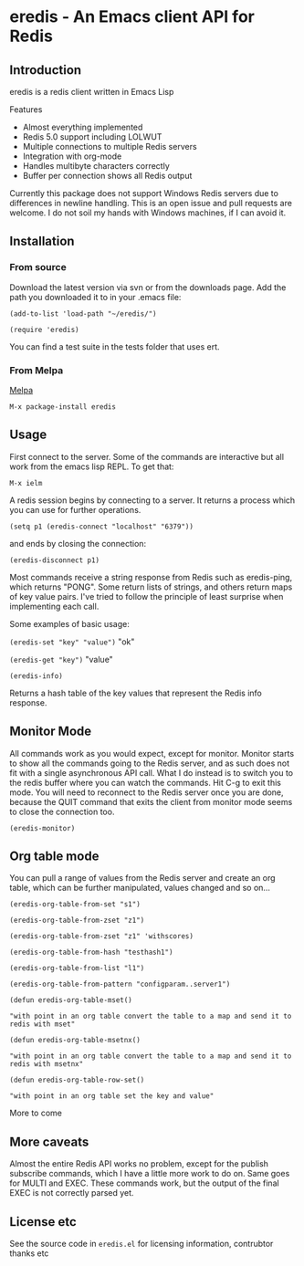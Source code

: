 # eredis - An Emacs client API for Redis

## Introduction

eredis is a redis client written in Emacs Lisp

Features

* Almost everything implemented 
* Redis 5.0 support including LOLWUT
* Multiple connections to multiple Redis servers
* Integration with org-mode
* Handles multibyte characters correctly
* Buffer per connection shows all Redis output

Currently this package does not support Windows Redis servers due to differences in newline handling. This is an open issue and pull requests are welcome. I do not soil my hands with Windows machines, if I can avoid it.

## Installation

### From source

Download the latest version via svn or from the downloads page. Add the path you downloaded it to in your .emacs file:

```
(add-to-list 'load-path "~/eredis/")

(require 'eredis)
```

You can find a test suite in the tests folder that uses ert.

### From Melpa

[Melpa](https://melpa.org/)

    M-x package-install eredis

## Usage

First connect to the server. Some of the commands are interactive but all work from the emacs lisp REPL. To get that:

`M-x ielm`

A redis session begins by connecting to a server. It returns a process which you can use for further operations.

`(setq p1 (eredis-connect "localhost" "6379"))`

and ends by closing the connection:

`(eredis-disconnect p1)`

Most commands receive a string response from Redis such as eredis-ping, which returns "PONG". Some return lists of strings, and others return maps of key value pairs. I've tried to follow the principle of least surprise when implementing each call.

Some examples of basic usage:

`(eredis-set "key" "value")`
"ok"

`(eredis-get "key")` 
"value"

`(eredis-info)`

Returns a hash table of the key values that represent the Redis info response.

## Monitor Mode

All commands work as you would expect, except for monitor. Monitor starts to show all the commands going to the Redis server, and as such does not fit with a single asynchronous API call. What I do instead is to switch you to the redis buffer where you can watch the commands. Hit C-g to exit this mode. You will need to reconnect to the Redis server once you are done, because the QUIT command that exits the client from monitor mode seems to close the connection too.

`(eredis-monitor)`

## Org table mode

You can pull a range of values from the Redis server and create an org table, which can be further manipulated, values changed and so on...

```
(eredis-org-table-from-set "s1")

(eredis-org-table-from-zset "z1")

(eredis-org-table-from-zset "z1" 'withscores)

(eredis-org-table-from-hash "testhash1")

(eredis-org-table-from-list "l1")

(eredis-org-table-from-pattern "configparam..server1")

(defun eredis-org-table-mset()

"with point in an org table convert the table to a map and send it to redis with mset"

(defun eredis-org-table-msetnx()

"with point in an org table convert the table to a map and send it to redis with msetnx"

(defun eredis-org-table-row-set()

"with point in an org table set the key and value"
```

More to come

## More caveats

Almost the entire Redis API works no problem, except for the publish subscribe commands, which I have a little more work to do on. Same goes for MULTI and EXEC. These commands work, but the output of the final EXEC is not correctly parsed yet.

## License etc

See the source code in `eredis.el` for licensing information, contrubtor thanks etc

